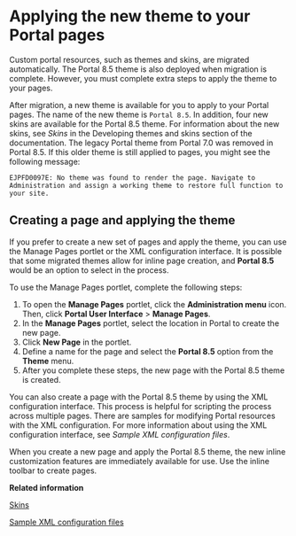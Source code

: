 # Applying the new theme to your Portal pages

Custom portal resources, such as themes and skins, are migrated automatically. The Portal 8.5 theme is also deployed when migration is complete. However, you must complete extra steps to apply the theme to your pages.

After migration, a new theme is available for you to apply to your Portal pages. The name of the new theme is `Portal 8.5`. In addition, four new skins are available for the Portal 8.5 theme. For information about the new skins, see *Skins* in the Developing themes and skins section of the documentation. The legacy Portal theme from Portal 7.0 was removed in Portal 8.5. If this older theme is still applied to pages, you might see the following message:

```
EJPFD0097E: No theme was found to render the page. Navigate to Administration and assign a working theme to restore full function to your site.
```

## Creating a page and applying the theme

If you prefer to create a new set of pages and apply the theme, you can use the Manage Pages portlet or the XML configuration interface. It is possible that some migrated themes allow for inline page creation, and **Portal 8.5** would be an option to select in the process.

To use the Manage Pages portlet, complete the following steps:

1.  To open the **Manage Pages** portlet, click the **Administration menu** icon. Then, click **Portal User Interface** \> **Manage Pages**.
2.  In the **Manage Pages** portlet, select the location in Portal to create the new page.
3.  Click **New Page** in the portlet.
4.  Define a name for the page and select the **Portal 8.5** option from the **Theme** menu.
5.  After you complete these steps, the new page with the Portal 8.5 theme is created.

You can also create a page with the Portal 8.5 theme by using the XML configuration interface. This process is helpful for scripting the process across multiple pages. There are samples for modifying Portal resources with the XML configuration. For more information about using the XML configuration interface, see *Sample XML configuration files*.

When you create a new page and apply the Portal 8.5 theme, the new inline customization features are immediately available for use. Use the inline toolbar to create pages.


**Related information**  


[Skins](../dev-theme/themeopt_cust_scopeskin.md)

[Sample XML configuration files](../admin-system/admxmsmp.md)

